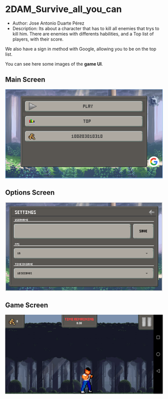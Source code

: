 # 2DAM_Survive_all_you_can
- Author: Jose Antonio Duarte Pérez
- Description:
Its about a character that has to kill all enemies that trys to kill him. 
There are enemies with differents habilities, and a Top list of players, with their score.

We also have a sign in method with Google, allowing you to be on the top list.

You can see here some images of the **game UI**.

## Main Screen
![Main Screen](https://github.com/DainWs/2DAM_Survive_all_you_can/blob/master/documentation/MainScreen.png?raw=true)

## Options Screen
![Options Screen](https://github.com/DainWs/2DAM_Survive_all_you_can/blob/master/documentation/OptionSreen.png?raw=true)

## Game Screen
![Game Screen](https://github.com/DainWs/2DAM_Survive_all_you_can/blob/master/documentation/GameScreen.png?raw=true)
